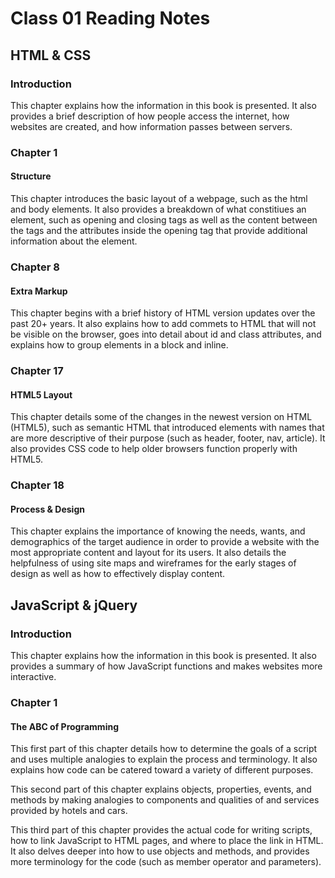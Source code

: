 # Class 01 Reading Notes

## HTML & CSS

### Introduction
This chapter explains how the information in this book is presented. It also provides a brief description of how people access the internet, how websites are created, and how information passes between servers.

### Chapter 1
#### Structure
This chapter introduces the basic layout of a webpage, such as the html and body elements. It also provides a breakdown of what constitiues an element, such as opening and closing tags as well as the content between the tags and the attributes inside the opening tag that provide additional information about the element.

### Chapter 8
#### Extra Markup
This chapter begins with a brief history of HTML version updates over the past 20+ years. It also explains how to add commets to HTML that will not be visible on the browser, goes into detail about id and class attributes, and explains how to group elements in a block and inline.

### Chapter 17
#### HTML5 Layout
This chapter details some of the changes in the newest version on HTML (HTML5), such as semantic HTML that introduced elements with names that are more descriptive of their purpose (such as header, footer, nav, article). It also provides CSS code to help older browsers function properly with HTML5.

### Chapter 18
#### Process & Design
This chapter explains the importance of knowing the needs, wants, and demographics of the target audience in order to provide a website with the most appropriate content and layout for its users. It also details the helpfulness of using site maps and wireframes for the early stages of design as well as how to effectively display content.



## JavaScript & jQuery

### Introduction
This chapter explains how the information in this book is presented. It also provides a summary of how JavaScript functions and makes websites more interactive.

### Chapter 1
#### The ABC of Programming
This first part of this chapter details how to determine the goals of a script and uses multiple analogies to explain the process and terminology. It also explains how code can be catered toward a variety of different purposes.

This second part of this chapter explains objects, properties, events, and methods by making analogies to components and qualities of and services provided by hotels and cars.

This third part of this chapter provides the actual code for writing scripts, how to link JavaScript to HTML pages, and where to place the link in HTML. It also delves deeper into how to use objects and methods, and provides more terminology for the code (such as member operator and parameters).